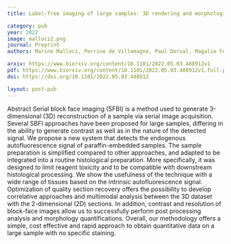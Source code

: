 ```yaml
---
title: Label-free imaging of large samples: 3D rendering and morphological analysis within histological workflows using serial block face imaging

category: pub
year: 2022
image: malloci2.png
journal: Preprint
authors: Marine Malloci, Perrine de Villemagne, Paul Dorval, Magalie Feyeux, Stéphanie Blandin, Guillaume Schmid, Philippe Hulin, Perrine Paul Gilloteaux

arxiv: https://www.biorxiv.org/content/10.1101/2022.05.03.488912v1
pdf: https://www.biorxiv.org/content/10.1101/2022.05.03.488912v1.full.pdf
doi: https://doi.org/10.1101/2022.05.03.488912

layout: post-pub
---
```

Abstract Serial block face imaging (SFBI) is a method used to generate 3-dimensional (3D) reconstruction of a sample via serial image acquisition. Several SBFI approaches have been proposed for large samples, differing in the ability to generate contrast as well as in the nature of the detected signal. We propose a new system that detects the endogenous autofluorescence signal of paraffin-embedded samples. The sample preparation is simplified compared to other approaches, and adapted to be integrated into a routine histological preparation. More specifically, it was designed to limit reagent toxicity and to be compatible with downstream histological processing. We show the usefulness of the technique with a wide range of tissues based on the intrinsic autofluorescence signal. Optimization of quality section recovery offers the possibility to develop correlative approaches and multimodal analysis between the 3D dataset with the 2-dimensional (2D) sections. In addition, contrast and resolution of block-face images allow us to successfully perform post processing analysis and morphology quantifications. Overall, our methodology offers a simple, cost effective and rapid approach to obtain quantitative data on a large sample with no specific staining.